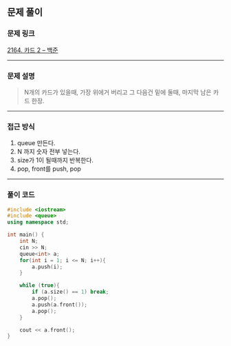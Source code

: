 ##  문제 풀이

###  문제 링크  
[2164. 카드 2 – 백준](https://www.acmicpc.net/problem/2164)

---

###  문제 설명  
> N개의 카드가 있을때, 가장 위에거 버리고 그 다음건 밑에 둘때, 마지막 남은 카드 한장.
---

###  접근 방식  
1. queue 만든다.
2. N 까지 숫자 전부 넣는다.
3. size가 1이 될때까지 반복한다.
4. pop, front를 push, pop
---

### 풀이 코드

```cpp
#include <iostream>
#include <queue>
using namespace std;

int main() {
    int N;
    cin >> N;
    queue<int> a;
    for(int i = 1; i <= N; i++){
        a.push(i);
    }

    while (true){
        if (a.size() == 1) break;
        a.pop();
        a.push(a.front());
        a.pop();
    }

    cout << a.front();
}
```

